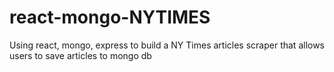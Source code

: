 # react-mongo-NYTIMES
Using react, mongo, express to build a NY Times articles scraper that allows users to save articles to mongo db
